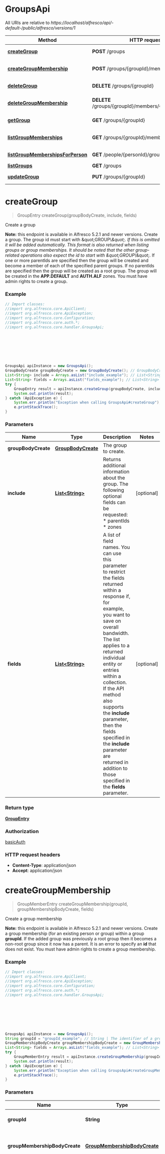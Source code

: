 # GroupsApi

All URIs are relative to *https://localhost/alfresco/api/-default-/public/alfresco/versions/1*

Method | HTTP request | Description
------------- | ------------- | -------------
[**createGroup**](GroupsApi.md#createGroup) | **POST** /groups | Create a group
[**createGroupMembership**](GroupsApi.md#createGroupMembership) | **POST** /groups/{groupId}/members | Create a group membership
[**deleteGroup**](GroupsApi.md#deleteGroup) | **DELETE** /groups/{groupId} | Delete a group
[**deleteGroupMembership**](GroupsApi.md#deleteGroupMembership) | **DELETE** /groups/{groupId}/members/{groupMemberId} | Delete a group membership
[**getGroup**](GroupsApi.md#getGroup) | **GET** /groups/{groupId} | Get group details
[**listGroupMemberships**](GroupsApi.md#listGroupMemberships) | **GET** /groups/{groupId}/members | List memberships of a group
[**listGroupMembershipsForPerson**](GroupsApi.md#listGroupMembershipsForPerson) | **GET** /people/{personId}/groups | List group memberships
[**listGroups**](GroupsApi.md#listGroups) | **GET** /groups | List groups
[**updateGroup**](GroupsApi.md#updateGroup) | **PUT** /groups/{groupId} | Update group details


<a name="createGroup"></a>
# **createGroup**
> GroupEntry createGroup(groupBodyCreate, include, fields)

Create a group

**Note:** this endpoint is available in Alfresco 5.2.1 and newer versions.  Create a group.  The group id must start with \&quot;GROUP\\_\&quot;. If this is omitted it will be added automatically. This format is also returned when listing groups or group memberships. It should be noted that the other group-related operations also expect the id to start with \&quot;GROUP\\_\&quot;.  If one or more parentIds are specified then the group will be created and become a member of each of the specified parent groups.  If no parentIds are specified then the group will be created as a root group.  The group will be created in the **APP.DEFAULT** and **AUTH.ALF** zones.  You must have admin rights to create a group.  

### Example
```java
// Import classes:
//import org.alfresco.core.ApiClient;
//import org.alfresco.core.ApiException;
//import org.alfresco.core.Configuration;
//import org.alfresco.core.auth.*;
//import org.alfresco.core.handler.GroupsApi;








GroupsApi apiInstance = new GroupsApi();
GroupBodyCreate groupBodyCreate = new GroupBodyCreate(); // GroupBodyCreate | The group to create.
List<String> include = Arrays.asList("include_example"); // List<String> | Returns additional information about the group. The following optional fields can be requested: * parentIds * zones 
List<String> fields = Arrays.asList("fields_example"); // List<String> | A list of field names.  You can use this parameter to restrict the fields returned within a response if, for example, you want to save on overall bandwidth.  The list applies to a returned individual entity or entries within a collection.  If the API method also supports the **include** parameter, then the fields specified in the **include** parameter are returned in addition to those specified in the **fields** parameter. 
try {
    GroupEntry result = apiInstance.createGroup(groupBodyCreate, include, fields);
    System.out.println(result);
} catch (ApiException e) {
    System.err.println("Exception when calling GroupsApi#createGroup");
    e.printStackTrace();
}
```

### Parameters

Name | Type | Description  | Notes
------------- | ------------- | ------------- | -------------
 **groupBodyCreate** | [**GroupBodyCreate**](GroupBodyCreate.md)| The group to create. |
 **include** | [**List&lt;String&gt;**](String.md)| Returns additional information about the group. The following optional fields can be requested: * parentIds * zones  | [optional]
 **fields** | [**List&lt;String&gt;**](String.md)| A list of field names.  You can use this parameter to restrict the fields returned within a response if, for example, you want to save on overall bandwidth.  The list applies to a returned individual entity or entries within a collection.  If the API method also supports the **include** parameter, then the fields specified in the **include** parameter are returned in addition to those specified in the **fields** parameter.  | [optional]

### Return type

[**GroupEntry**](GroupEntry.md)

### Authorization

[basicAuth](../README.md#basicAuth)

### HTTP request headers

 - **Content-Type**: application/json
 - **Accept**: application/json

<a name="createGroupMembership"></a>
# **createGroupMembership**
> GroupMemberEntry createGroupMembership(groupId, groupMembershipBodyCreate, fields)

Create a group membership

**Note:** this endpoint is available in Alfresco 5.2.1 and newer versions.  Create a group membership (for an existing person or group) within a group **groupId**.  If the added group was previously a root group then it becomes a non-root group since it now has a parent.  It is an error to specify an **id** that does not exist.  You must have admin rights to create a group membership. 

### Example
```java
// Import classes:
//import org.alfresco.core.ApiClient;
//import org.alfresco.core.ApiException;
//import org.alfresco.core.Configuration;
//import org.alfresco.core.auth.*;
//import org.alfresco.core.handler.GroupsApi;








GroupsApi apiInstance = new GroupsApi();
String groupId = "groupId_example"; // String | The identifier of a group.
GroupMembershipBodyCreate groupMembershipBodyCreate = new GroupMembershipBodyCreate(); // GroupMembershipBodyCreate | The group membership to add (person or sub-group).
List<String> fields = Arrays.asList("fields_example"); // List<String> | A list of field names.  You can use this parameter to restrict the fields returned within a response if, for example, you want to save on overall bandwidth.  The list applies to a returned individual entity or entries within a collection.  If the API method also supports the **include** parameter, then the fields specified in the **include** parameter are returned in addition to those specified in the **fields** parameter. 
try {
    GroupMemberEntry result = apiInstance.createGroupMembership(groupId, groupMembershipBodyCreate, fields);
    System.out.println(result);
} catch (ApiException e) {
    System.err.println("Exception when calling GroupsApi#createGroupMembership");
    e.printStackTrace();
}
```

### Parameters

Name | Type | Description  | Notes
------------- | ------------- | ------------- | -------------
 **groupId** | **String**| The identifier of a group. |
 **groupMembershipBodyCreate** | [**GroupMembershipBodyCreate**](GroupMembershipBodyCreate.md)| The group membership to add (person or sub-group). |
 **fields** | [**List&lt;String&gt;**](String.md)| A list of field names.  You can use this parameter to restrict the fields returned within a response if, for example, you want to save on overall bandwidth.  The list applies to a returned individual entity or entries within a collection.  If the API method also supports the **include** parameter, then the fields specified in the **include** parameter are returned in addition to those specified in the **fields** parameter.  | [optional]

### Return type

[**GroupMemberEntry**](GroupMemberEntry.md)

### Authorization

[basicAuth](../README.md#basicAuth)

### HTTP request headers

 - **Content-Type**: application/json
 - **Accept**: application/json

<a name="deleteGroup"></a>
# **deleteGroup**
> deleteGroup(groupId, cascade)

Delete a group

**Note:** this endpoint is available in Alfresco 5.2.1 and newer versions.  Delete group **groupId**.   The option to cascade delete applies this recursively to any hierarchy of group members. In this case, removing a group member does not delete the person or sub-group itself. If a removed sub-group no longer has any parent groups then it becomes a root group.  You must have admin rights to delete a group. 

### Example
```java
// Import classes:
//import org.alfresco.core.ApiClient;
//import org.alfresco.core.ApiException;
//import org.alfresco.core.Configuration;
//import org.alfresco.core.auth.*;
//import org.alfresco.core.handler.GroupsApi;








GroupsApi apiInstance = new GroupsApi();
String groupId = "groupId_example"; // String | The identifier of a group.
Boolean cascade = false; // Boolean | If **true** then the delete will be applied in cascade to sub-groups. 
try {
    apiInstance.deleteGroup(groupId, cascade);
} catch (ApiException e) {
    System.err.println("Exception when calling GroupsApi#deleteGroup");
    e.printStackTrace();
}
```

### Parameters

Name | Type | Description  | Notes
------------- | ------------- | ------------- | -------------
 **groupId** | **String**| The identifier of a group. |
 **cascade** | **Boolean**| If **true** then the delete will be applied in cascade to sub-groups.  | [optional] [default to false]

### Return type

null (empty response body)

### Authorization

[basicAuth](../README.md#basicAuth)

### HTTP request headers

 - **Content-Type**: application/json
 - **Accept**: application/json

<a name="deleteGroupMembership"></a>
# **deleteGroupMembership**
> deleteGroupMembership(groupId, groupMemberId)

Delete a group membership

**Note:** this endpoint is available in Alfresco 5.2.1 and newer versions.  Delete group member **groupMemberId** (person or sub-group) from group **groupId**.  Removing a group member does not delete the person or sub-group itself.  If a removed sub-group no longer has any parent groups then it becomes a root group.  You must have admin rights to delete a group membership. 

### Example
```java
// Import classes:
//import org.alfresco.core.ApiClient;
//import org.alfresco.core.ApiException;
//import org.alfresco.core.Configuration;
//import org.alfresco.core.auth.*;
//import org.alfresco.core.handler.GroupsApi;








GroupsApi apiInstance = new GroupsApi();
String groupId = "groupId_example"; // String | The identifier of a group.
String groupMemberId = "groupMemberId_example"; // String | The identifier of a person or group.
try {
    apiInstance.deleteGroupMembership(groupId, groupMemberId);
} catch (ApiException e) {
    System.err.println("Exception when calling GroupsApi#deleteGroupMembership");
    e.printStackTrace();
}
```

### Parameters

Name | Type | Description  | Notes
------------- | ------------- | ------------- | -------------
 **groupId** | **String**| The identifier of a group. |
 **groupMemberId** | **String**| The identifier of a person or group. |

### Return type

null (empty response body)

### Authorization

[basicAuth](../README.md#basicAuth)

### HTTP request headers

 - **Content-Type**: application/json
 - **Accept**: application/json

<a name="getGroup"></a>
# **getGroup**
> GroupEntry getGroup(groupId, include, fields)

Get group details

**Note:** this endpoint is available in Alfresco 5.2.1 and newer versions.  Get details for group **groupId**.  You can use the **include** parameter to return additional information. 

### Example
```java
// Import classes:
//import org.alfresco.core.ApiClient;
//import org.alfresco.core.ApiException;
//import org.alfresco.core.Configuration;
//import org.alfresco.core.auth.*;
//import org.alfresco.core.handler.GroupsApi;








GroupsApi apiInstance = new GroupsApi();
String groupId = "groupId_example"; // String | The identifier of a group.
List<String> include = Arrays.asList("include_example"); // List<String> | Returns additional information about the group. The following optional fields can be requested: * parentIds * zones 
List<String> fields = Arrays.asList("fields_example"); // List<String> | A list of field names.  You can use this parameter to restrict the fields returned within a response if, for example, you want to save on overall bandwidth.  The list applies to a returned individual entity or entries within a collection.  If the API method also supports the **include** parameter, then the fields specified in the **include** parameter are returned in addition to those specified in the **fields** parameter. 
try {
    GroupEntry result = apiInstance.getGroup(groupId, include, fields);
    System.out.println(result);
} catch (ApiException e) {
    System.err.println("Exception when calling GroupsApi#getGroup");
    e.printStackTrace();
}
```

### Parameters

Name | Type | Description  | Notes
------------- | ------------- | ------------- | -------------
 **groupId** | **String**| The identifier of a group. |
 **include** | [**List&lt;String&gt;**](String.md)| Returns additional information about the group. The following optional fields can be requested: * parentIds * zones  | [optional]
 **fields** | [**List&lt;String&gt;**](String.md)| A list of field names.  You can use this parameter to restrict the fields returned within a response if, for example, you want to save on overall bandwidth.  The list applies to a returned individual entity or entries within a collection.  If the API method also supports the **include** parameter, then the fields specified in the **include** parameter are returned in addition to those specified in the **fields** parameter.  | [optional]

### Return type

[**GroupEntry**](GroupEntry.md)

### Authorization

[basicAuth](../README.md#basicAuth)

### HTTP request headers

 - **Content-Type**: application/json
 - **Accept**: application/json

<a name="listGroupMemberships"></a>
# **listGroupMemberships**
> GroupMemberPaging listGroupMemberships(groupId, skipCount, maxItems, orderBy, where, fields)

List memberships of a group

**Note:** this endpoint is available in Alfresco 5.2.1 and newer versions.  Gets a list of the group memberships for the group **groupId**.  You can use the **where** parameter to filter the returned groups by **memberType**.  Example to filter by **memberType**, use any one of:  &#x60;&#x60;&#x60; (memberType&#x3D;&#39;GROUP&#39;) (memberType&#x3D;&#39;PERSON&#39;) &#x60;&#x60;&#x60;  The default sort order for the returned list is for group members to be sorted by ascending displayName. You can override the default by using the **orderBy** parameter. You can specify one of the following fields in the **orderBy** parameter: * id * displayName 

### Example
```java
// Import classes:
//import org.alfresco.core.ApiClient;
//import org.alfresco.core.ApiException;
//import org.alfresco.core.Configuration;
//import org.alfresco.core.auth.*;
//import org.alfresco.core.handler.GroupsApi;








GroupsApi apiInstance = new GroupsApi();
String groupId = "groupId_example"; // String | The identifier of a group.
Integer skipCount = 0; // Integer | The number of entities that exist in the collection before those included in this list.  If not supplied then the default value is 0. 
Integer maxItems = 100; // Integer | The maximum number of items to return in the list.  If not supplied then the default value is 100. 
List<String> orderBy = Arrays.asList("orderBy_example"); // List<String> | A string to control the order of the entities returned in a list. You can use the **orderBy** parameter to sort the list by one or more fields.  Each field has a default sort order, which is normally ascending order. Read the API method implementation notes above to check if any fields used in this method have a descending default search order.  To sort the entities in a specific order, you can use the **ASC** and **DESC** keywords for any field. 
String where = "where_example"; // String | A string to restrict the returned objects by using a predicate.
List<String> fields = Arrays.asList("fields_example"); // List<String> | A list of field names.  You can use this parameter to restrict the fields returned within a response if, for example, you want to save on overall bandwidth.  The list applies to a returned individual entity or entries within a collection.  If the API method also supports the **include** parameter, then the fields specified in the **include** parameter are returned in addition to those specified in the **fields** parameter. 
try {
    GroupMemberPaging result = apiInstance.listGroupMemberships(groupId, skipCount, maxItems, orderBy, where, fields);
    System.out.println(result);
} catch (ApiException e) {
    System.err.println("Exception when calling GroupsApi#listGroupMemberships");
    e.printStackTrace();
}
```

### Parameters

Name | Type | Description  | Notes
------------- | ------------- | ------------- | -------------
 **groupId** | **String**| The identifier of a group. |
 **skipCount** | **Integer**| The number of entities that exist in the collection before those included in this list.  If not supplied then the default value is 0.  | [optional] [default to 0]
 **maxItems** | **Integer**| The maximum number of items to return in the list.  If not supplied then the default value is 100.  | [optional] [default to 100]
 **orderBy** | [**List&lt;String&gt;**](String.md)| A string to control the order of the entities returned in a list. You can use the **orderBy** parameter to sort the list by one or more fields.  Each field has a default sort order, which is normally ascending order. Read the API method implementation notes above to check if any fields used in this method have a descending default search order.  To sort the entities in a specific order, you can use the **ASC** and **DESC** keywords for any field.  | [optional]
 **where** | **String**| A string to restrict the returned objects by using a predicate. | [optional]
 **fields** | [**List&lt;String&gt;**](String.md)| A list of field names.  You can use this parameter to restrict the fields returned within a response if, for example, you want to save on overall bandwidth.  The list applies to a returned individual entity or entries within a collection.  If the API method also supports the **include** parameter, then the fields specified in the **include** parameter are returned in addition to those specified in the **fields** parameter.  | [optional]

### Return type

[**GroupMemberPaging**](GroupMemberPaging.md)

### Authorization

[basicAuth](../README.md#basicAuth)

### HTTP request headers

 - **Content-Type**: application/json
 - **Accept**: application/json

<a name="listGroupMembershipsForPerson"></a>
# **listGroupMembershipsForPerson**
> GroupPaging listGroupMembershipsForPerson(personId, skipCount, maxItems, orderBy, include, where, fields)

List group memberships

**Note:** this endpoint is available in Alfresco 5.2.1 and newer versions.            Gets a list of group membership information for person **personId**.    You can use the &#x60;-me-&#x60; string in place of &#x60;&lt;personId&gt;&#x60; to specify the currently authenticated user.   You can use the **include** parameter to return additional information.   You can use the **where** parameter to filter the returned groups by **isRoot**. For example, the following **where**  clause will return just the root groups:   &#x60;&#x60;&#x60;  (isRoot&#x3D;true)  &#x60;&#x60;&#x60;   The **where** parameter can also be used to filter by ***zone***. This may be combined with isRoot to narrow  a result set even further. For example, the following where clause will only return groups belonging to the  &#x60;MY.ZONE&#x60; zone.   &#x60;&#x60;&#x60;  where&#x3D;(zones in (&#39;MY.ZONE&#39;))  &#x60;&#x60;&#x60;   This may be combined with the isRoot filter, as shown below:   &#x60;&#x60;&#x60;  where&#x3D;(isRoot&#x3D;false AND zones in (&#39;MY.ZONE&#39;))  &#x60;&#x60;&#x60;   ***Note:*** restrictions include  * &#x60;AND&#x60; is the only supported operator when combining &#x60;isRoot&#x60; and &#x60;zones&#x60; filters  * Only one zone is supported by the filter  * The quoted zone name must be placed in parenthesis — a 400 error will result if these are omitted.    The default sort order for the returned list is for groups to be sorted by ascending displayName.  You can override the default by using the **orderBy** parameter. You can specify one or more of the following fields in the **orderBy** parameter:  * id  * displayName 

### Example
```java
// Import classes:
//import org.alfresco.core.ApiClient;
//import org.alfresco.core.ApiException;
//import org.alfresco.core.Configuration;
//import org.alfresco.core.auth.*;
//import org.alfresco.core.handler.GroupsApi;








GroupsApi apiInstance = new GroupsApi();
String personId = "personId_example"; // String | The identifier of a person.
Integer skipCount = 0; // Integer | The number of entities that exist in the collection before those included in this list.  If not supplied then the default value is 0. 
Integer maxItems = 100; // Integer | The maximum number of items to return in the list.  If not supplied then the default value is 100. 
List<String> orderBy = Arrays.asList("orderBy_example"); // List<String> | A string to control the order of the entities returned in a list. You can use the **orderBy** parameter to sort the list by one or more fields.  Each field has a default sort order, which is normally ascending order. Read the API method implementation notes above to check if any fields used in this method have a descending default search order.  To sort the entities in a specific order, you can use the **ASC** and **DESC** keywords for any field. 
List<String> include = Arrays.asList("include_example"); // List<String> | Returns additional information about the group. The following optional fields can be requested: * parentIds * zones 
String where = "where_example"; // String | A string to restrict the returned objects by using a predicate.
List<String> fields = Arrays.asList("fields_example"); // List<String> | A list of field names.  You can use this parameter to restrict the fields returned within a response if, for example, you want to save on overall bandwidth.  The list applies to a returned individual entity or entries within a collection.  If the API method also supports the **include** parameter, then the fields specified in the **include** parameter are returned in addition to those specified in the **fields** parameter. 
try {
    GroupPaging result = apiInstance.listGroupMembershipsForPerson(personId, skipCount, maxItems, orderBy, include, where, fields);
    System.out.println(result);
} catch (ApiException e) {
    System.err.println("Exception when calling GroupsApi#listGroupMembershipsForPerson");
    e.printStackTrace();
}
```

### Parameters

Name | Type | Description  | Notes
------------- | ------------- | ------------- | -------------
 **personId** | **String**| The identifier of a person. |
 **skipCount** | **Integer**| The number of entities that exist in the collection before those included in this list.  If not supplied then the default value is 0.  | [optional] [default to 0]
 **maxItems** | **Integer**| The maximum number of items to return in the list.  If not supplied then the default value is 100.  | [optional] [default to 100]
 **orderBy** | [**List&lt;String&gt;**](String.md)| A string to control the order of the entities returned in a list. You can use the **orderBy** parameter to sort the list by one or more fields.  Each field has a default sort order, which is normally ascending order. Read the API method implementation notes above to check if any fields used in this method have a descending default search order.  To sort the entities in a specific order, you can use the **ASC** and **DESC** keywords for any field.  | [optional]
 **include** | [**List&lt;String&gt;**](String.md)| Returns additional information about the group. The following optional fields can be requested: * parentIds * zones  | [optional]
 **where** | **String**| A string to restrict the returned objects by using a predicate. | [optional]
 **fields** | [**List&lt;String&gt;**](String.md)| A list of field names.  You can use this parameter to restrict the fields returned within a response if, for example, you want to save on overall bandwidth.  The list applies to a returned individual entity or entries within a collection.  If the API method also supports the **include** parameter, then the fields specified in the **include** parameter are returned in addition to those specified in the **fields** parameter.  | [optional]

### Return type

[**GroupPaging**](GroupPaging.md)

### Authorization

[basicAuth](../README.md#basicAuth)

### HTTP request headers

 - **Content-Type**: application/json
 - **Accept**: application/json

<a name="listGroups"></a>
# **listGroups**
> GroupPaging listGroups(skipCount, maxItems, orderBy, include, where, fields)

List groups

**Note:** this endpoint is available in Alfresco 5.2.1 and newer versions.  Gets a list of groups.   You can use the **include** parameter to return additional information.  You can use the **where** parameter to filter the returned groups by **isRoot**. For example, the following **where**  clause will return just the root groups:    &#x60;&#x60;&#x60; (isRoot&#x3D;true) &#x60;&#x60;&#x60;  The **where** parameter can also be used to filter by ***zone***. This may be combined with isRoot to narrow a result set even further. For example, the following where clause will only return groups belonging to the &#x60;MY.ZONE&#x60; zone.  &#x60;&#x60;&#x60; where&#x3D;(zones in (&#39;MY.ZONE&#39;)) &#x60;&#x60;&#x60;  This may be combined with the isRoot filter, as shown below:  &#x60;&#x60;&#x60; where&#x3D;(isRoot&#x3D;false AND zones in (&#39;MY.ZONE&#39;)) &#x60;&#x60;&#x60;  ***Note:*** restrictions include * &#x60;AND&#x60; is the only supported operator when combining &#x60;isRoot&#x60; and &#x60;zones&#x60; filters * Only one zone is supported by the filter * The quoted zone name must be placed in parenthesis — a 400 error will result if these are omitted.  The default sort order for the returned list is for groups to be sorted by ascending displayName. You can override the default by using the **orderBy** parameter. You can specify one of the following fields in the **orderBy** parameter: * id * displayName 

### Example
```java
// Import classes:
//import org.alfresco.core.ApiClient;
//import org.alfresco.core.ApiException;
//import org.alfresco.core.Configuration;
//import org.alfresco.core.auth.*;
//import org.alfresco.core.handler.GroupsApi;








GroupsApi apiInstance = new GroupsApi();
Integer skipCount = 0; // Integer | The number of entities that exist in the collection before those included in this list.  If not supplied then the default value is 0. 
Integer maxItems = 100; // Integer | The maximum number of items to return in the list.  If not supplied then the default value is 100. 
List<String> orderBy = Arrays.asList("orderBy_example"); // List<String> | A string to control the order of the entities returned in a list. You can use the **orderBy** parameter to sort the list by one or more fields.  Each field has a default sort order, which is normally ascending order. Read the API method implementation notes above to check if any fields used in this method have a descending default search order.  To sort the entities in a specific order, you can use the **ASC** and **DESC** keywords for any field. 
List<String> include = Arrays.asList("include_example"); // List<String> | Returns additional information about the group. The following optional fields can be requested: * parentIds * zones 
String where = "where_example"; // String | A string to restrict the returned objects by using a predicate.
List<String> fields = Arrays.asList("fields_example"); // List<String> | A list of field names.  You can use this parameter to restrict the fields returned within a response if, for example, you want to save on overall bandwidth.  The list applies to a returned individual entity or entries within a collection.  If the API method also supports the **include** parameter, then the fields specified in the **include** parameter are returned in addition to those specified in the **fields** parameter. 
try {
    GroupPaging result = apiInstance.listGroups(skipCount, maxItems, orderBy, include, where, fields);
    System.out.println(result);
} catch (ApiException e) {
    System.err.println("Exception when calling GroupsApi#listGroups");
    e.printStackTrace();
}
```

### Parameters

Name | Type | Description  | Notes
------------- | ------------- | ------------- | -------------
 **skipCount** | **Integer**| The number of entities that exist in the collection before those included in this list.  If not supplied then the default value is 0.  | [optional] [default to 0]
 **maxItems** | **Integer**| The maximum number of items to return in the list.  If not supplied then the default value is 100.  | [optional] [default to 100]
 **orderBy** | [**List&lt;String&gt;**](String.md)| A string to control the order of the entities returned in a list. You can use the **orderBy** parameter to sort the list by one or more fields.  Each field has a default sort order, which is normally ascending order. Read the API method implementation notes above to check if any fields used in this method have a descending default search order.  To sort the entities in a specific order, you can use the **ASC** and **DESC** keywords for any field.  | [optional]
 **include** | [**List&lt;String&gt;**](String.md)| Returns additional information about the group. The following optional fields can be requested: * parentIds * zones  | [optional]
 **where** | **String**| A string to restrict the returned objects by using a predicate. | [optional]
 **fields** | [**List&lt;String&gt;**](String.md)| A list of field names.  You can use this parameter to restrict the fields returned within a response if, for example, you want to save on overall bandwidth.  The list applies to a returned individual entity or entries within a collection.  If the API method also supports the **include** parameter, then the fields specified in the **include** parameter are returned in addition to those specified in the **fields** parameter.  | [optional]

### Return type

[**GroupPaging**](GroupPaging.md)

### Authorization

[basicAuth](../README.md#basicAuth)

### HTTP request headers

 - **Content-Type**: application/json
 - **Accept**: application/json

<a name="updateGroup"></a>
# **updateGroup**
> GroupEntry updateGroup(groupId, groupBodyUpdate, include, fields)

Update group details

**Note:** this endpoint is available in Alfresco 5.2.1 and newer versions.  Update details (displayName) for group **groupId**.  You must have admin rights to update a group. 

### Example
```java
// Import classes:
//import org.alfresco.core.ApiClient;
//import org.alfresco.core.ApiException;
//import org.alfresco.core.Configuration;
//import org.alfresco.core.auth.*;
//import org.alfresco.core.handler.GroupsApi;








GroupsApi apiInstance = new GroupsApi();
String groupId = "groupId_example"; // String | The identifier of a group.
GroupBodyUpdate groupBodyUpdate = new GroupBodyUpdate(); // GroupBodyUpdate | The group information to update.
List<String> include = Arrays.asList("include_example"); // List<String> | Returns additional information about the group. The following optional fields can be requested: * parentIds * zones 
List<String> fields = Arrays.asList("fields_example"); // List<String> | A list of field names.  You can use this parameter to restrict the fields returned within a response if, for example, you want to save on overall bandwidth.  The list applies to a returned individual entity or entries within a collection.  If the API method also supports the **include** parameter, then the fields specified in the **include** parameter are returned in addition to those specified in the **fields** parameter. 
try {
    GroupEntry result = apiInstance.updateGroup(groupId, groupBodyUpdate, include, fields);
    System.out.println(result);
} catch (ApiException e) {
    System.err.println("Exception when calling GroupsApi#updateGroup");
    e.printStackTrace();
}
```

### Parameters

Name | Type | Description  | Notes
------------- | ------------- | ------------- | -------------
 **groupId** | **String**| The identifier of a group. |
 **groupBodyUpdate** | [**GroupBodyUpdate**](GroupBodyUpdate.md)| The group information to update. |
 **include** | [**List&lt;String&gt;**](String.md)| Returns additional information about the group. The following optional fields can be requested: * parentIds * zones  | [optional]
 **fields** | [**List&lt;String&gt;**](String.md)| A list of field names.  You can use this parameter to restrict the fields returned within a response if, for example, you want to save on overall bandwidth.  The list applies to a returned individual entity or entries within a collection.  If the API method also supports the **include** parameter, then the fields specified in the **include** parameter are returned in addition to those specified in the **fields** parameter.  | [optional]

### Return type

[**GroupEntry**](GroupEntry.md)

### Authorization

[basicAuth](../README.md#basicAuth)

### HTTP request headers

 - **Content-Type**: application/json
 - **Accept**: application/json

